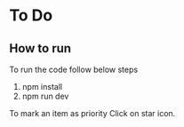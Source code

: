 # To Do

## How to run

To run the code follow below steps
1. npm install
2. npm run dev

To mark an item as priority Click on star icon.
